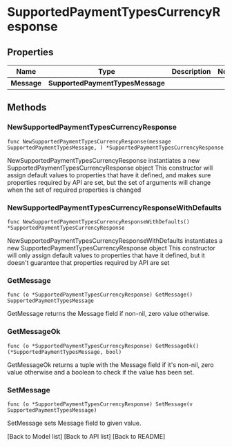 # SupportedPaymentTypesCurrencyResponse

## Properties

| Name        | Type                             | Description | Notes |
| ----------- | -------------------------------- | ----------- | ----- |
| **Message** | **SupportedPaymentTypesMessage** |             |       |

## Methods

### NewSupportedPaymentTypesCurrencyResponse

`func NewSupportedPaymentTypesCurrencyResponse(message SupportedPaymentTypesMessage, ) *SupportedPaymentTypesCurrencyResponse`

NewSupportedPaymentTypesCurrencyResponse instantiates a new SupportedPaymentTypesCurrencyResponse object This constructor will assign default values to properties that have it defined, and makes sure properties required by API are set, but the set of arguments will change when the set of required properties is changed

### NewSupportedPaymentTypesCurrencyResponseWithDefaults

`func NewSupportedPaymentTypesCurrencyResponseWithDefaults() *SupportedPaymentTypesCurrencyResponse`

NewSupportedPaymentTypesCurrencyResponseWithDefaults instantiates a new SupportedPaymentTypesCurrencyResponse object This constructor will only assign default values to properties that have it defined, but it doesn't guarantee that properties required by API are set

### GetMessage

`func (o *SupportedPaymentTypesCurrencyResponse) GetMessage() SupportedPaymentTypesMessage`

GetMessage returns the Message field if non-nil, zero value otherwise.

### GetMessageOk

`func (o *SupportedPaymentTypesCurrencyResponse) GetMessageOk() (*SupportedPaymentTypesMessage, bool)`

GetMessageOk returns a tuple with the Message field if it's non-nil, zero value otherwise and a boolean to check if the value has been set.

### SetMessage

`func (o *SupportedPaymentTypesCurrencyResponse) SetMessage(v SupportedPaymentTypesMessage)`

SetMessage sets Message field to given value.

\[Back to Model list] \[Back to API list] \[Back to README]
